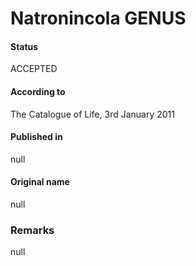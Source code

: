 Natronincola GENUS
=======

#### Status
ACCEPTED

#### According to
The Catalogue of Life, 3rd January 2011

#### Published in
null

#### Original name
null

### Remarks
null